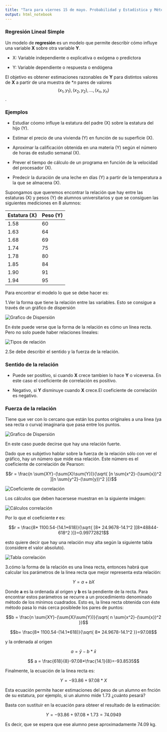 ```yaml
---
title: "Tara para viernes 15 de mayo. Probabilidad y Estadística y Métodos Estadísticos."
output: html_notebook
---
```


### Regresión Lineal Simple

Un modelo de **regresión** es un modelo que permite describir cómo influye una variable **X** sobre otra variable **Y**.

* X: Variable independiente o explicativa o exógena o predictora

* Y: Variable dependiente o respuesta o endógena

El objetivo es obtener estimaciones razonables de **Y** para distintos valores de **X** a partir de una muestra de **n* pares de valores $$(x_1, y_1), (x_2,y_2),. . . ,(x_n, y_n)$$.

### Ejemplos

* Estudiar cóomo influye la estatura del padre (X) sobre la estatura del hijo (Y).

* Estimar el precio de una vivienda (Y) en función de su superficie (X).

* Aproximar la calificación obtenida en una materia (Y) según el número de horas de estudio semanal (X).

* Prever el tiempo de cálculo de un programa en función de la
velocidad del procesador (X).

* Predecir la duración de una leche en días (Y) a partir de la temperatura a la que se almacena (X).

Supongamos que queremos encontrar la relación que hay entre las estaturas (X) y pesos (Y) de alumnos universitarios y que se consiguen las siguientes mediciones en 8 alumnos:

Estatura (X)  | Peso (Y)
------------- | -------------
1.58          | 60
1.63          | 64
1.68          | 69
1.74          | 75
1.78          | 80
1.85          | 84
1.90          | 91
1.94          | 95


Para encontrar el modelo lo que se debe hacer es:

1.Ver la forma que tiene la relación entre las variables. Esto se consigue a través de un gráfico de dispersión

![Grafico de Dispersión](/probabilidad/figs/regresion.PNG)

En éste puede verse que la forma de la relación es cómo un línea recta. Pero no solo puede haber relaciones lineales:

![Tipos de relación](/probabilidad/figs/tipos.png)


2.Se debe describir el sentido y la fuerza de la relación.

### Sentido de la relación

* Puede ser positivo, si cuando **X** crece tambien lo hace **Y** o viceversa. En este caso el coeficiente de correlación es positivo.

* Negativo, si **Y** disminuye cuando **X** crece.El coeficiente de correlación es negativo.

### Fuerza de la relación

Tiene que ver con lo cercano que están los puntos originales a una linea (ya sea recta o curva) imaginaria que pasa entre los puntos.

![Grafico de Dispersión](/probabilidad/figs/fuerzadiagr.PNG)

En este caso puede decirse que hay una relación fuerte.

Dado que es subjetivo hablar sobre la fuerza de la relación sólo con ver el gráfico, hay un número que mide esa relación. Este número es el coeficiente de correlación de Pearson:

$$r = \frac{n \sum{XY}-(\sum{X}\sum{Y})}{\sqrt{ [n \sum{x^2}-(\sum{x})^2 ][n \sum{y^2}-(\sum{y})^2 }]}$$


![Coeficiente de correlación](/probabilidad/figs/fuerza.png)

Los cálculos que deben hacersese muestran en la siguiente imágen:

![Cálculos correlación](/probabilidad/figs/coeficiente.PNG)

Por lo que el coeficiente **r** es:

$$r = \frac{8* 1100.54-(14.1*618)}{\sqrt{ [8* 24.9678-14.1^2 ][8*48844-618^2 }]}=0.99772821$$

esto quiere decir que hay una relación muy alta según la siguiente tabla (considere el valor absoluto).

![Tabla correlación](/probabilidad/figs/tabla.PNG)

3.cómo la forma de la relación es una linea recta, entonces habrá que calcular los parámetros de la linea recta que mejor representa esta relación:

$$Y = a + bX$$

Donde **a** es la ordenada al origen y **b** es la pendiente de la recta. Para encontrar estos parámetros se recurre a un procedimiento denominado método de los mínimos cuadrados. Esto es, la línea recta obtenida con éste método pasa lo más cerca posiblede los pares de puntos:

$$b = \frac{n \sum{XY}-(\sum{X}\sum{Y})}{\sqrt{ n \sum{x^2}-(\sum{x})^2 }}$$

$$b= \frac{8* 1100.54-(14.1*618)}{\sqrt{ 8* 24.9678-14.1^2 }}=97.08$$

y la ordenada al origen 

$$ a = \bar{y}-b*\bar{x}$$


$$ a = \frac{618}{8}-97.08*\frac{14.1}{8}=-93.8535$$

Finalmente, la ecuación de la linea recta es:

$$Y=-93.86+97.08*X$$

Esta ecuación permite hacer estimaciones del peso de un alumno en fnción de su estatura, por ejemplo, si un alumno mide 1.73 ¿cuánto pesará?

Basta con sustituir en la ecuación para obteer el resultado de la estimación:

$$Y=-93.86+97.08*1.73=74.0949$$

Es decir, que se espera que ese alumno pese aproximadamente 74.09 kg.


